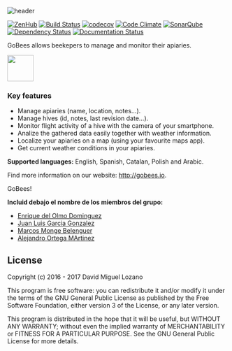 ![header](https://cloud.githubusercontent.com/assets/6546265/22174630/785cdf04-dfe3-11e6-8cf4-024e8dc1c051.png)

[![ZenHub](https://raw.githubusercontent.com/ZenHubIO/support/master/zenhub-badge.png)](https://zenhub.com)
[![Build Status](https://travis-ci.org/davidmigloz/go-bees.svg?branch=master)](https://travis-ci.org/davidmigloz/go-bees)
[![codecov](https://codecov.io/gh/davidmigloz/go-bees/branch/master/graph/badge.svg)](https://codecov.io/gh/davidmigloz/go-bees)
[![Code Climate](https://codeclimate.com/github/davidmigloz/go-bees/badges/gpa.svg)](https://codeclimate.com/github/davidmigloz/go-bees)
[![SonarQube](https://sonarqube.com/api/badges/gate?key=go-bees)](https://sonarqube.com/component_measures/?id=go-bees)
[![Dependency Status](https://www.versioneye.com/user/projects/57f7b19e823b88004e06ad33/badge.svg?style=flat-square)](https://www.versioneye.com/user/projects/57f7b19e823b88004e06ad33)
[![Documentation Status](https://readthedocs.org/projects/go-bees/badge/?version=develop)](http://go-bees.readthedocs.io/es/develop/?badge=develop)

GoBees allows beekepers to manage and monitor their apiaries.

<a href="https://play.google.com/store/apps/details?id=com.davidmiguel.gobees">
  <img src="http://gobees.io/img/google-play-badge.svg" height="60">
</a>

### Key features

- Manage apiaries (name, location, notes…).
- Manage hives (id, notes, last revision date…).
- Monitor flight activity of a hive with the camera of your smartphone.
- Analize the gathered data easily together with weather information.
- Localize your apiaries on a map (using your favourite maps app).
- Get current weather conditions in your apiaries.

**Supported languages:** English, Spanish, Catalan, Polish and Arabic.

Find more information on our website: http://gobees.io.

GoBees!

**Incluid debajo el nombre de los miembros del grupo:**

- [Enrique del Olmo Dominguez](https://github.com/eod1001)
- [Juan Luis Garcia Gonzalez](https://github.com/jgg1009)
- [Marcos Monge Belenguer](https://github.com/mmb1009)
- [Alejandro Ortega MArtinez](https://github.com/aom1008)

## License

Copyright (c) 2016 - 2017 David Miguel Lozano

This program is free software: you can redistribute it and/or modify
it under the terms of the GNU General Public License as published by
the Free Software Foundation, either version 3 of the License, or
any later version.

This program is distributed in the hope that it will be useful,
but WITHOUT ANY WARRANTY; without even the implied warranty of
MERCHANTABILITY or FITNESS FOR A PARTICULAR PURPOSE. See the
GNU General Public License for more details.
